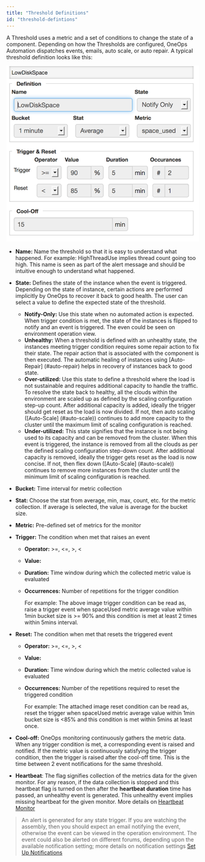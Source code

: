 ```yaml
---
title: "Threshold Definitions"
id: "threshold-defintions"
---
```


A Threshold uses a metric and a set of conditions to change the state of a component. Depending on how the Thresholds are configured, OneOps Automation dispatches events, emails, auto scale, or auto repair.
A typical threshold definition looks like this:

![Threshold Low Disk Space](../../assets/local/images/threshold-low-disk-space.png)

* **Name:** Name the threshold so that it is easy to understand what happened. For example: HighThreadUse implies thread count going too high. This name is seen as part of the alert message and should be intuitive enough to understand what happened.
* **State:** Defines the state of the instance when the event is triggered. Depending on the state of instance, certain actions are performed implicitly by OneOps to recover it back to good health. The user can select a value to define the expected state of the threshold.
  * **Notify-Only:** Use this state when no automated action is expected. When trigger condition is met, the state of the instances is flipped to notify and an event is triggered. The even could be seen on environment operation view. 
  * **Unhealthy:** When a threshold is defined with an unhealthy state, the instances meeting trigger condition requires some repair action to fix their state. The repair action that is associated with the component is then executed. The automatic healing of instances using [Auto-Repair] (#auto-repair) helps in recovery of instances back to good state.
  * **Over-utilized:** Use this state to define a threshold where the load is not sustainable and requires additional capacity to handle the traffic. To resolve the state back to healthy, all the clouds within the environment are scaled up as defined by the scaling configuration step-up count. After additional capacity is added, ideally the trigger should get reset as the load is now divided. If not, then auto scaling ([Auto-Scale] (#auto-scale)) continues to add more capacity to the cluster until the maximum limit of scaling configuration is reached.
  * **Under-utilized:** This state signifies that the instance is not being used to its capacity and can be removed from the cluster. When this event is triggered, the instance is removed from all the clouds as per the defined scaling configuration step-down count. After additional capacity is removed, ideally the trigger gets reset as the load is now concise. If not, then flex down ([Auto-Scale] (#auto-scale)) continues to remove more instances from the cluster until the minimum limit of scaling configuration is reached.
* **Bucket:** Time interval for metric collection
* **Stat:** Choose the stat from average, min, max, count, etc. for the metric collection. If average is selected, the value is average for the bucket size.
* **Metric:** Pre-defined set of metrics for the monitor
* **Trigger:** The condition when met that raises an event
  * **Operator:** >=, <=, >, <
  * **Value:**
  * **Duration:** Time window during which the collected metric value is evaluated
  * **Occurrences:** Number of repetitions for the trigger condition
  
    For example: The above image trigger condition can be read as, raise a trigger event when spaceUsed metric average value within 1min bucket size is >= 90% and this condition is met at least 2 times within 5mins interval.
  
* **Reset:** The condition when met that resets the triggered event
  * **Operator:** >=, <=, >, <
  * **Value:**
  * **Duration:** Time window during which the metric collected value is evaluated
  * **Occurrences:** Number of the repetitions required to reset the triggered condition
    
     For example: The attached image reset condition can be read as, reset the trigger when spaceUsed metric average value within 1min bucket size is <85% and this condition is met within 5mins at least once.
  
* **Cool-off:** OneOps monitoring continuously gathers the metric data. When any trigger condition is met, a corresponding event is raised and notified. If the metric value is continuously satisfying the trigger condition, then the trigger is raised after the cool-off time. This is the time between 2 event notifications for the same threshold.

* **Heartbeat**: The flag signifies collection of the metrics data for the given monitor. For any reason, if the data collection is stopped and this heartbeat flag is turned on then after the **heartbeat duration** time has passed, an unhealthy event is generated. This unhealthy event implies missing heartbeat for the given monitor. More details on [Heartbeat Monitor](#heartbeat-monitors) 

>An alert is generated for any state trigger. If you are watching the assembly, then you should expect an email notifying the event, otherwise the event can be viewed in the operation environment. The event could also be alerted on different forums, depending upon the available notification setting; more details on notification settings [Set Up Notifications](../howto/#set-up-notifications)
